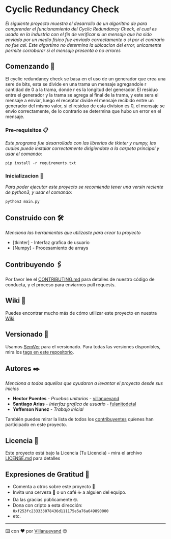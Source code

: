 # Cyclic Redundancy Check

_El siguiente proyecto muestra el desarrollo de un algoritmo de para comprender el funcionamiento del Cyclic Redundancy Check, el cual es usado en la industria con el fin de verificar si un mensaje que ha sido enviado por un medio fisico fue enviado correctamente o si por el contrario no fue asi.
Este algortimo no determina la ubicacion del error, unicamente permite corroborar si el mensaje presenta o no errores_

## Comenzando 🚀

El  cyclic redundancy check se basa en el uso de un generador que crea una sere de bits, esta se divide en una trama un mensaje agregandole r cantidad de 0 a la trama, donde r es la longitud del generador.
El residuo entre el generador y la trama se agrega al final de la trama, y este sera el mensaje a enviar, luego el receptor divide el mensaje recibido entre un generador del mismo valor, si el residuo de esta division es 0, el mensaje se envio correctamente, de lo contrario se determina que hubo un error en el mensaje.


### Pre-requisitos 📋

_Este programa fue desarrollado con las librerias de tkinter y numpy, las cuales puede instalar correctamente dirigiendote a la carpeta principal y usar el comando:_

```
pip install -r requirements.txt
```

### Inicializacion 🔧

_Para poder ejecutar este proyecto se recomienda tener una versin reciente de python3, y usar el comando:_


```
python3 main.py
```


## Construido con 🛠️

_Menciona las herramientas que utilizaste para crear tu proyecto_

* [tkinter] - Interfaz grafica de usuario
* [Numpy] - Procesamiento de arrays 

## Contribuyendo 🖇️

Por favor lee el [CONTRIBUTING.md](https://gist.github.com/villanuevand/xxxxxx) para detalles de nuestro código de conducta, y el proceso para enviarnos pull requests.

## Wiki 📖

Puedes encontrar mucho más de cómo utilizar este proyecto en nuestra [Wiki](https://github.com/tu/proyecto/wiki)

## Versionado 📌

Usamos [SemVer](http://semver.org/) para el versionado. Para todas las versiones disponibles, mira los [tags en este repositorio](https://github.com/tu/proyecto/tags).

## Autores ✒️

_Menciona a todos aquellos que ayudaron a levantar el proyecto desde sus inicios_

* **Hector Puentes** - *Pruebas unitarias* - [villanuevand](https://github.com/hectop4)
* **Santiago Arias** - *Interfaz grafica de usuario* - [fulanitodetal](#fulanito-de-tal)
* **Yefferson Nunez** - *Trabajo inicial*

También puedes mirar la lista de todos los [contribuyentes](https://github.com/your/CRC_lab/contributors) quíenes han participado en este proyecto. 

## Licencia 📄

Este proyecto está bajo la Licencia (Tu Licencia) - mira el archivo [LICENSE.md](LICENSE.md) para detalles

## Expresiones de Gratitud 🎁

* Comenta a otros sobre este proyecto 📢
* Invita una cerveza 🍺 o un café ☕ a alguien del equipo. 
* Da las gracias públicamente 🤓.
* Dona con cripto a esta dirección: `0xf253fc233333078436d111175e5a76a649890000`
* etc.



---
⌨️ con ❤️ por [Villanuevand](https://github.com/Villanuevand) 😊
